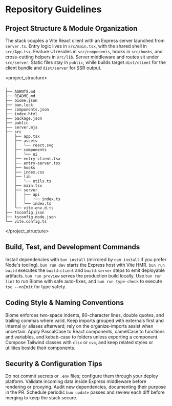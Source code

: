 # Repository Guidelines

## Project Structure & Module Organization

The stack couples a Vite React client with an Express server launched from `server.ts`. Entry logic lives in `src/main.tsx`, with the shared shell in `src/App.tsx`. Feature UI resides in `src/components`, hooks in `src/hooks`, and cross-cutting helpers in `src/lib`. Server middleware and routes sit under `src/server`. Static files stay in `public`, while builds target `dist/client` for the client bundle and `dist/server` for SSR output.

<project_structure>

```
.
├── AGENTS.md
├── README.md
├── biome.json
├── bun.lock
├── components.json
├── index.html
├── package.json
├── public
├── server.mjs
├── src
│   ├── app.tsx
│   ├── assets
│   │   └── react.svg
│   ├── components
│   │   └── ui
│   ├── entry-client.tsx
│   ├── entry-server.tsx
│   ├── hooks
│   ├── index.css
│   ├── lib
│   │   └── utils.ts
│   ├── main.tsx
│   ├── server
│   │   ├── api
│   │   │   └── index.ts
│   │   └── index.ts
│   └── vite-env.d.ts
├── tsconfig.json
├── tsconfig.node.json
└── vite.config.ts
```

</project_structure>

## Build, Test, and Development Commands

Install dependencies with `bun install` (mirrored by `npm install` if you prefer Node's tooling). `bun run dev` starts the Express host with Vite HMR. `bun run build` executes the `build:client` and `build:server` steps to emit deployable artifacts. `bun run preview` serves the production build locally. Use `bun run lint` to run Biome with safe auto-fixes, and `bun run type-check` to execute `tsc --noEmit` for type safety.

## Coding Style & Naming Conventions

Biome enforces two-space indents, 80-character lines, double quotes, and trailing commas where valid. Keep imports grouped with externals first and internal `@/` aliases afterward; rely on the organize-imports assist when uncertain. Apply PascalCase to React components, camelCase to functions and variables, and kebab-case to folders unless exporting a component. Compose Tailwind classes with `clsx` or `cva`, and keep related styles or utilities beside their components.

## Security & Configuration Tips

Do not commit secrets or `.env` files; configure them through your deploy platform. Validate incoming data inside Express middleware before rendering or proxying. Audit new dependencies, documenting their purpose in the PR. Schedule periodic `bun update` passes and review each diff before merging to keep the stack secure.
